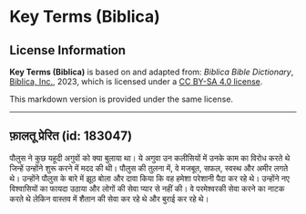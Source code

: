 # Key Terms (Biblica)

## License Information

**Key Terms (Biblica)** is based on and adapted from: _Biblica Bible Dictionary_, [Biblica, Inc.](https://www.biblica.com/), 2023, which is licensed under a [CC BY-SA 4.0 license](https://creativecommons.org/licenses/by-sa/4.0/legalcode.en).

This markdown version is provided under the same license.



--------------------------------

## फ़ालतू प्रेरित (id: 183047)

पौलुस ने कुछ यहूदी अगुवों को क्या बुलाया था। ये अगुवा उन कलीसियों में उनके काम का विरोध करते थे जिन्हें उन्होंने शुरू करने में मदद की थी। पौलुस की तुलना में, वे मजबूत, सफल, स्वस्थ और अमीर लगते थे। उन्होंने पौलुस के बारे में झूठ बोला और दावा किया कि वह हमेशा परेशानी पैदा कर रहे थे। उन्होंने नए विश्वासियों का फायदा उठाया और लोगों की सेवा प्यार से नहीं की। वे परमेश्‍वरकी सेवा करने का नाटक करते थे लेकिन वास्तव में शैतान की सेवा कर रहे थे और बुराई कर रहे थे।


